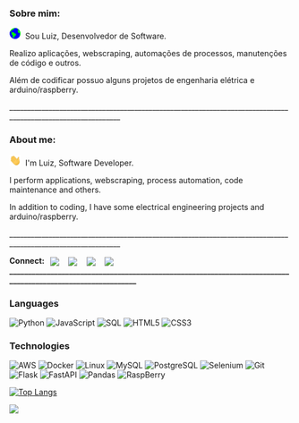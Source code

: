 ### Sobre mim:
<p align="left"><img src="https://github.com/LuizMosciaro/LuizMosciaro/blob/main/Earth.gif" height="20">&nbsp;&nbsp;Sou Luiz, Desenvolvedor de Software.</p>
<p>Realizo aplicações, webscraping, automações de processos, manutenções de código e outros.
  
Além de codificar possuo alguns projetos de engenharia elétrica e arduino/raspberry.
</p>

_____________________________________________________________________________________________________________<br>
### About me:
<p align="left"><img src="https://github.com/LuizMosciaro/LuizMosciaro/blob/main/Hi.gif" height="20">&nbsp;&nbsp;I'm Luiz, Software Developer.</p>
<p>I perform applications, webscraping, process automation, code maintenance and others.

In addition to coding, I have some electrical engineering projects and arduino/raspberry.
</p>
_____________________________________________________________________________________________________________<br>
<b>
<p align="left">Connect:&nbsp;&nbsp;

<a align="center" href="https://www.linkedin.com/in/luizmosciaro/" target="blank">
<img align="center" src="https://img.shields.io/badge/LinkedIn-luizmosciaro-blue"></a> 
&nbsp;&nbsp;&nbsp;

<a align="center" href="mailto:edu.mosciaro@live.com" target="blank">
<img align="center" src="https://img.shields.io/badge/Email-edu.mosciaro%40live.com-blueviolet"></a>
&nbsp;&nbsp;&nbsp;

<a align="center" href="https://wa.me/5592992754311?text=Ola%20Luiz%20Mosciaro,%20encontrei%20seu%20contato%20no%20GitHub." target="blank">
<img align="center" src="https://img.shields.io/badge/WhatsApp-mynumber-succes"></a>
&nbsp;&nbsp;&nbsp;

<a align="center" href="https://github.com/LuizMosciaro/LuizMosciaro" target="blank">
<img align="center" src="https://img.shields.io/badge/Github-luizmosciaro-yellow"></a>
_____________________________________________________________________________________________________________<br>
</b>
</p>

### Languages
![Python](https://img.shields.io/badge/-Python-000?&logo=Python)
![JavaScript](https://img.shields.io/badge/-JavaScript-000?&logo=JavaScript)
![SQL](https://img.shields.io/badge/-SQL-000?&logo=MySQL)
![HTML5](https://img.shields.io/badge/-HTML5-000?logo=HTML5)
![CSS3](https://img.shields.io/badge/-CSS3-000?logo=CSS3)


### Technologies
![AWS](https://img.shields.io/badge/-AWS-000?&logo=Amazon-AWS&logoColor=F90)
![Docker](https://img.shields.io/badge/-Docker-000?&logo=Docker)
![Linux](https://img.shields.io/badge/-Linux-000?&logo=Linux)
![MySQL](https://img.shields.io/badge/-MySQL-000?logo=MySQL)
![PostgreSQL](https://img.shields.io/badge/-PostgreSQL-000?logo=PostgreSQL)
![Selenium](https://img.shields.io/badge/-Selenium-000?logo=Selenium)
![Git](https://img.shields.io/badge/-Git-000?logo=Git)
![Flask](https://img.shields.io/badge/-Flask-000?logo=Flask)
![FastAPI](https://img.shields.io/badge/-FastAPI-000?logo=FastAPI)
![Pandas](https://img.shields.io/badge/-Pandas-000?logo=Pandas)
![RaspBerry](https://img.shields.io/badge/-RaspBerryPi-000?logo=RaspBerry+Pi)

[![Top Langs](https://github-readme-stats.vercel.app/api/top-langs/?username=luizmosciaro&layout=compact&theme=yeblu&locale=pt-br)](https://github.com/anuraghazra/github-readme-stats)

![](https://komarev.com/ghpvc/?username=luizmosciaro&style=flat&label=Profile+Views)
